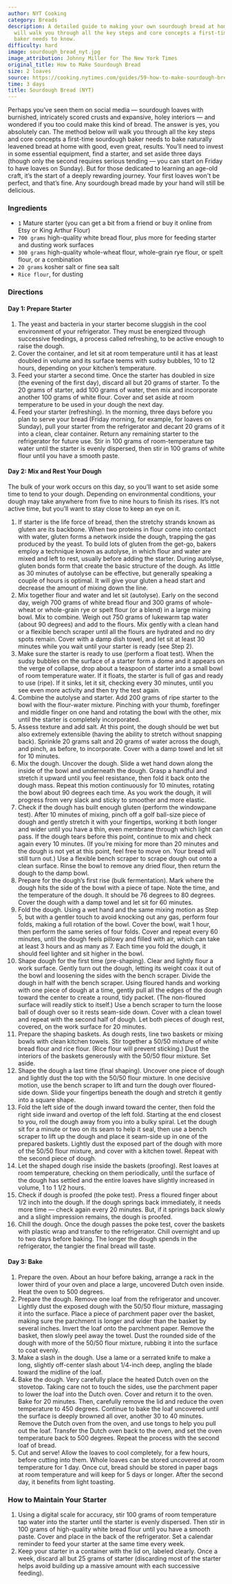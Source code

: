 ```yaml
---
author: NYT Cooking
category: Breads
description: A detailed guide to making your own sourdough bread at home. This recipe
  will walk you through all the key steps and core concepts a first-time sourdough
  baker needs to know.
difficulty: hard
image: sourdough_bread_nyt.jpg
image_attribution: Johnny Miller for The New York Times
original_title: How to Make Sourdough Bread
size: 2 loaves
source: https://cooking.nytimes.com/guides/59-how-to-make-sourdough-bread
time: 3 days
title: Sourdough Bread (NYT)
---
```

Perhaps you’ve seen them on social media — sourdough loaves with burnished, intricately scored crusts and expansive, holey interiors — and wondered if you too could make this kind of bread. The answer is yes, you absolutely can. The method below will walk you through all the key steps and core concepts a first-time sourdough baker needs to bake naturally leavened bread at home with good, even great, results. You’ll need to invest in some essential equipment, find a starter, and set aside three days (though only the second requires serious tending — you can start on Friday to have loaves on Sunday). But for those dedicated to learning an age-old craft, it’s the start of a deeply rewarding journey. Your first loaves won't be perfect, and that’s fine. Any sourdough bread made by your hand will still be delicious.

### Ingredients

* `1` Mature starter (you can get a bit from a friend or buy it online from Etsy or King Arthur Flour)
* `700 grams` high-quality white bread flour, plus more for feeding starter and dusting work surfaces
* `300 grams` high-quality whole-wheat flour, whole-grain rye flour, or spelt flour, or a combination
* `20 grams` kosher salt or fine sea salt
* `Rice flour`, for dusting

### Directions

#### Day 1: Prepare Starter

1. The yeast and bacteria in your starter become sluggish in the cool environment of your refrigerator. They must be energized through successive feedings, a process called refreshing, to be active enough to raise the dough.
2. Cover the container, and let sit at room temperature until it has at least doubled in volume and its surface teems with sudsy bubbles, 10 to 12 hours, depending on your kitchen’s temperature.
3. Feed your starter a second time. Once the starter has doubled in size (the evening of the first day), discard all but 20 grams of starter. To the 20 grams of starter, add 100 grams of water, then mix and incorporate another 100 grams of white flour. Cover and set aside at room temperature to be used in your dough the next day.
4. Feed your starter (refreshing). In the morning, three days before you plan to serve your bread (Friday morning, for example, for loaves on Sunday), pull your starter from the refrigerator and decant 20 grams of it into a clean, clear container. Return any remaining starter to the refrigerator for future use. Stir in 100 grams of room-temperature tap water until the starter is evenly dispersed, then stir in 100 grams of white flour until you have a smooth paste.

#### Day 2: Mix and Rest Your Dough

The bulk of your work occurs on this day, so you’ll want to set aside some time to tend to your dough. Depending on environmental conditions, your dough may take anywhere from five to nine hours to finish its rises. It’s not active time, but you’ll want to stay close to keep an eye on it.

1. If starter is the life force of bread, then the stretchy strands known as gluten are its backbone. When two proteins in flour come into contact with water, gluten forms a network inside the dough, trapping the gas produced by the yeast. To build lots of gluten from the get-go, bakers employ a technique known as autolyse, in which flour and water are mixed and left to rest, usually before adding the starter. During autolyse, gluten bonds form that create the basic structure of the dough. As little as 30 minutes of autolyse can be effective, but generally speaking a couple of hours is optimal. It will give your gluten a head start and decrease the amount of mixing down the line.
2. Mix together flour and water and let sit (autolyse). Early on the second day, weigh 700 grams of white bread flour and 300 grams of whole-wheat or whole-grain rye or spelt flour (or a blend) in a large mixing bowl. Mix to combine. Weigh out 750 grams of lukewarm tap water (about 90 degrees) and add to the flours. Mix gently with a clean hand or a flexible bench scraper until all the flours are hydrated and no dry spots remain. Cover with a damp dish towel, and let sit at least 30 minutes while you wait until your starter is ready (see Step 2).
3. Make sure the starter is ready to use (perform a float test). When the sudsy bubbles on the surface of a starter form a dome and it appears on the verge of collapse, drop about a teaspoon of starter into a small bowl of room temperature water. If it floats, the starter is full of gas and ready to use (ripe). If it sinks, let it sit, checking every 30 minutes, until you see even more activity and then try the test again.
4. Combine the autolyse and starter. Add 200 grams of ripe starter to the bowl with the flour-water mixture. Pinching with your thumb, forefinger and middle finger on one hand and rotating the bowl with the other, mix until the starter is completely incorporated.
5. Assess texture and add salt. At this point, the dough should be wet but also extremely extensible (having the ability to stretch without snapping back). Sprinkle 20 grams salt and 20 grams of water across the dough, and pinch, as before, to incorporate. Cover with a damp towel and let sit for 10 minutes.
6. Mix the dough. Uncover the dough. Slide a wet hand down along the inside of the bowl and underneath the dough. Grasp a handful and stretch it upward until you feel resistance, then fold it back onto the dough mass. Repeat this motion continuously for 10 minutes, rotating the bowl about 90 degrees each time. As you work the dough, it will progress from very slack and sticky to smoother and more elastic.
7. Check if the dough has built enough gluten (perform the windowpane test). After 10 minutes of mixing, pinch off a golf ball-size piece of dough and gently stretch it with your fingertips, working it both longer and wider until you have a thin, even membrane through which light can pass. If the dough tears before this point, continue to mix and check again every 10 minutes. (If you’re mixing for more than 20 minutes and the dough is not yet at this point, feel free to move on. Your bread will still turn out.) Use a flexible bench scraper to scrape dough out onto a clean surface. Rinse the bowl to remove any dried flour, then return the dough to the damp bowl.
8. Prepare for the dough’s first rise (bulk fermentation). Mark where the dough hits the side of the bowl with a piece of tape. Note the time, and the temperature of the dough. It should be 76 degrees to 80 degrees. Cover the dough with a damp towel and let sit for 60 minutes.
9. Fold the dough. Using a wet hand and the same mixing motion as Step 5, but with a gentler touch to avoid knocking out any gas, perform four folds, making a full rotation of the bowl. Cover the bowl, wait 1 hour, then perform the same series of four folds. Cover and repeat every 60 minutes, until the dough feels pillowy and filled with air, which can take at least 3 hours and as many as 7. Each time you fold the dough, it should feel lighter and sit higher in the bowl.
10. Shape dough for the first time (pre-shaping). Clear and lightly flour a work surface. Gently turn out the dough, letting its weight coax it out of the bowl and loosening the sides with the bench scraper. Divide the dough in half with the bench scraper. Using floured hands and working with one piece of dough at a time, gently pull all the edges of the dough toward the center to create a round, tidy packet. (The non-floured surface will readily stick to itself.) Use a bench scraper to turn the loose ball of dough over so it rests seam-side down. Cover with a clean towel and repeat with the second half of dough. Let both pieces of dough rest, covered, on the work surface for 20 minutes.
11. Prepare the shaping baskets. As dough rests, line two baskets or mixing bowls with clean kitchen towels. Stir together a 50/50 mixture of white bread flour and rice flour. (Rice flour will prevent sticking.) Dust the interiors of the baskets generously with the 50/50 flour mixture. Set aside.
12. Shape the dough a last time (final shaping). Uncover one piece of dough and lightly dust the top with the 50/50 flour mixture. In one decisive motion, use the bench scraper to lift and turn the dough over floured-side down. Slide your fingertips beneath the dough and stretch it gently into a square shape.
13. Fold the left side of the dough inward toward the center, then fold the right side inward and overtop of the left fold. Starting at the end closest to you, roll the dough away from you into a bulky spiral. Let the dough sit for a minute or two on its seam to help it seal, then use a bench scraper to lift up the dough and place it seam-side up in one of the prepared baskets. Lightly dust the exposed part of the dough with more of the 50/50 flour mixture, and cover with a kitchen towel. Repeat with the second piece of dough.
14. Let the shaped dough rise inside the baskets (proofing). Rest loaves at room temperature, checking on them periodically, until the surface of the dough has settled and the entire loaves have slightly increased in volume, 1 to 1 1/2 hours.
15. Check if dough is proofed (the poke test). Press a floured finger about 1/2 inch into the dough. If the dough springs back immediately, it needs more time — check again every 20 minutes. But, if it springs back slowly and a slight impression remains, the dough is proofed.
16. Chill the dough. Once the dough passes the poke test, cover the baskets with plastic wrap and transfer to the refrigerator. Chill overnight and up to two days before baking. The longer the dough spends in the refrigerator, the tangier the final bread will taste.

#### Day 3: Bake

1. Prepare the oven. About an hour before baking, arrange a rack in the lower third of your oven and place a large, uncovered Dutch oven inside. Heat the oven to 500 degrees.
2. Prepare the dough. Remove one loaf from the refrigerator and uncover. Lightly dust the exposed dough with the 50/50 flour mixture, massaging it into the surface. Place a piece of parchment paper over the basket, making sure the parchment is longer and wider than the basket by several inches. Invert the loaf onto the parchment paper. Remove the basket, then slowly peel away the towel. Dust the rounded side of the dough with more of the 50/50 flour mixture, rubbing it into the surface to coat evenly.
3. Make a slash in the dough. Use a lame or a serrated knife to make a long, slightly off-center slash about 1/4-inch deep, angling the blade toward the midline of the loaf.
4. Bake the dough. Very carefully place the heated Dutch oven on the stovetop. Taking care not to touch the sides, use the parchment paper to lower the loaf into the Dutch oven. Cover and return it to the oven. Bake for 20 minutes. Then, carefully remove the lid and reduce the oven temperature to 450 degrees. Continue to bake the loaf uncovered until the surface is deeply browned all over, another 30 to 40 minutes. Remove the Dutch oven from the oven, and use tongs to help you pull out the loaf. Transfer the Dutch oven back to the oven, and set the oven temperature back to 500 degrees. Repeat the process with the second loaf of bread.
5. Cut and serve! Allow the loaves to cool completely, for a few hours, before cutting into them. Whole loaves can be stored uncovered at room temperature for 1 day. Once cut, bread should be stored in paper bags at room temperature and will keep for 5 days or longer. After the second day, it benefits from light toasting.

### How to Maintain Your Starter

1. Using a digital scale for accuracy, stir 100 grams of room temperature tap water into the starter until the starter is evenly dispersed. Then stir in 100 grams of high-quality white bread flour until you have a smooth paste. Cover and place in the back of the refrigerator. Set a calendar reminder to feed your starter at the same time every week.
2. Keep your starter in a container with the lid on, labeled clearly. Once a week, discard all but 25 grams of starter (discarding most of the starter helps avoid building up a massive amount with each successive feeding).